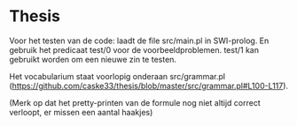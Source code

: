 # Thesis

Voor het testen van de code: laadt de file src/main.pl in SWI-prolog. En gebruik het predicaat test/0 voor de voorbeeldproblemen. test/1 kan gebruikt worden om een nieuwe zin te testen. 

Het vocabularium staat voorlopig onderaan src/grammar.pl (https://github.com/caske33/thesis/blob/master/src/grammar.pl#L100-L117).

(Merk op dat het pretty-printen van de formule nog niet altijd correct verloopt, er missen een aantal haakjes)
